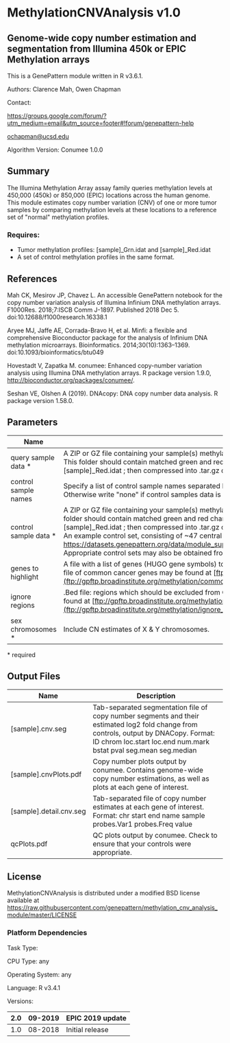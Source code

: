 # MethylationCNVAnalysis v1.0
## Genome-wide copy number estimation and segmentation from Illumina 450k or EPIC Methylation arrays

This is a GenePattern module written in R v3.6.1.

Authors: Clarence Mah, Owen Chapman

Contact:

https://groups.google.com/forum/?utm_medium=email&utm_source=footer#!forum/genepattern-help

ochapman@ucsd.edu

Algorithm Version: Conumee 1.0.0

## Summary
The Illumina Methylation Array assay family queries methylation levels at 450,000 (450k) or 850,000 (EPIC) locations across the human genome. This module estimates copy number variation (CNV) of one or more tumor samples by comparing methylation levels at these locations to a reference set of "normal" methylation profiles.

### Requires:
- Tumor methylation profiles: [sample]_Grn.idat and [sample]_Red.idat
- A set of control methylation profiles in the same format.

## References
Mah CK, Mesirov JP, Chavez L. An accessible GenePattern notebook for the copy number variation analysis of Illumina Infinium DNA methylation arrays. F1000Res. 2018;7:ISCB Comm J-1897. Published 2018 Dec 5. doi:10.12688/f1000research.16338.1

Aryee MJ, Jaffe AE, Corrada-Bravo H, et al. Minfi: a flexible and comprehensive Bioconductor package for the analysis of Infinium DNA methylation microarrays. Bioinformatics. 2014;30(10):1363–1369. doi:10.1093/bioinformatics/btu049

Hovestadt V, Zapatka M. conumee: Enhanced copy-number variation analysis using Illumina DNA methylation arrays. R package version 1.9.0, http://bioconductor.org/packages/conumee/.

Seshan VE, Olshen A (2019). DNAcopy: DNA copy number data analysis. R package version 1.58.0.

## Parameters
| Name  |	Description |
|-------|-------------|
| query sample data *	| A ZIP or GZ file containing your sample(s) methylation microarray data in the Illumina Demo Dataset folder structure.<br>This folder should contain matched green and red channel files for each query sample, formatted as \[sample\]\_Grn.idat and \[sample\]\_Red.idat ; then compressed into .tar.gz or .zip. |
| control sample names | Specify a list of control sample names separated by commas if the control sample data is included in the "sample data" file. Otherwise write "none" if control samples data is separate. |
| control sample data *	| A ZIP or GZ file containing your sample(s) methylation microarray data in the Illumina Demo Dataset folder structure. This folder should contain matched green and red channel files for each query sample, formatted as \[sample\]\_Grn.idat and \[sample\]\_Red.idat ; then compressed into .tar.gz or .zip.<br>An example control set, consisting of ~47 central nervous brain tumors, may be found at https://datasets.genepattern.org/data/module_support_files/MethylationCNVAnalysis/Methyl_cnv/CNS_450k_controls.tar.gz. Appropriate control sets may also be obtained from the ENCODE database. |
| genes to highlight	| A file with a list of genes (HUGO gene symbols) to highlight in output plots. Format as one gene symbol per line. An example file of common cancer genes may be found at [ftp://gpftp.broadinstitute.org/methylation/common_cancer_genes.txt](ftp://gpftp.broadinstitute.org/methylation/common_cancer_genes.txt) |
| ignore regions	| .Bed file: regions which should be excluded from CN analysis (hg19). A standard file of highly repetitive regions may be found at [ftp://gpftp.broadinstitute.org/methylation/ignore_regions.bed](ftp://gpftp.broadinstitute.org/methylation/ignore_regions.bed) |
| sex chromosomes *	| Include CN estimates of X & Y chromosomes. |

\* required

## Output Files
Name |	Description
-----|------------
[sample].cnv.seg	| Tab-separated segmentation file of copy number segments and their estimated log2 fold change from controls, output by DNACopy. Format: ID    chrom    loc.start    loc.end    num.mark    bstat    pval    seg.mean    seg.median
[sample].cnvPlots.pdf	| Copy number plots output by conumee. Contains genome-wide copy number estimations, as well as plots at each gene of interest.
[sample].detail.cnv.seg	| Tab-separated file of copy number estimates at each gene of interest.<br>Format: chr    start    end    name    sample    probes.Var1    probes.Freq    value
qcPlots.pdf	| QC plots output by conumee. Check to ensure that your controls were appropriate.

## License
MethylationCNVAnalysis is distributed under a modified BSD license available at https://raw.githubusercontent.com/genepattern/methylation_cnv_analysis_module/master/LICENSE

### Platform Dependencies
Task Type:

CPU Type:
any

Operating System:
any

Language:
R v3.4.1

Versions:

2.0 | 09-2019 | EPIC 2019 update
----|---------|----------------
1.0 | 08-2018 | Initial release
